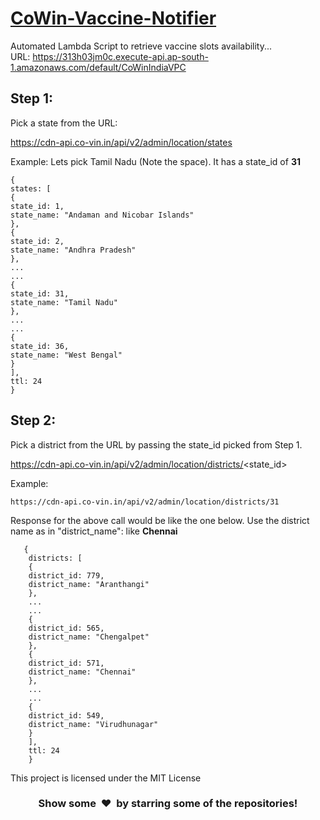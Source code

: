 # [CoWin-Vaccine-Notifier]()
Automated Lambda Script to retrieve vaccine slots availability...
<br>URL: https://313h03jm0c.execute-api.ap-south-1.amazonaws.com/default/CoWinIndiaVPC
## Step 1:
  Pick a state from the URL: 
  
  https://cdn-api.co-vin.in/api/v2/admin/location/states
  
  Example:
  Lets pick Tamil Nadu (Note the space). It has a state_id of <b>31</b>
  ```
  {
states: [
{
state_id: 1,
state_name: "Andaman and Nicobar Islands"
},
{
state_id: 2,
state_name: "Andhra Pradesh"
},
...
...
{
state_id: 31,
state_name: "Tamil Nadu"
},
...
...
{
state_id: 36,
state_name: "West Bengal"
}
],
ttl: 24
}
  ```
  
 ## Step 2:
  Pick a district from the URL by passing the state_id picked from Step 1. 
  
  https://cdn-api.co-vin.in/api/v2/admin/location/districts/<state_id>
  
  Example:
   
    https://cdn-api.co-vin.in/api/v2/admin/location/districts/31
    
  
 Response for the above call would be like the one below. Use the district name as in "district_name": like <b>Chennai</b>
```    
   {
    districts: [
    {
    district_id: 779,
    district_name: "Aranthangi"
    },
    ...
    ...
    {
    district_id: 565,
    district_name: "Chengalpet"
    },
    {
    district_id: 571,
    district_name: "Chennai"
    },
    ...
    ...
    {
    district_id: 549,
    district_name: "Virudhunagar"
    }
    ],
    ttl: 24
    }
```

This project is licensed under the MIT License
<h3 align="center">Show some &nbsp;❤️&nbsp; by starring some of the repositories!</h3>
